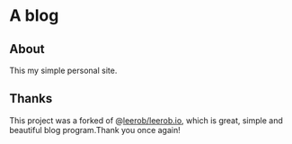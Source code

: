 # A blog

## About

This my simple personal site.

## Thanks

This project was a forked of @[leerob/leerob.io](https://github.com/leerob/leerob.io), which is great, simple and beautiful blog program.Thank you once again!
